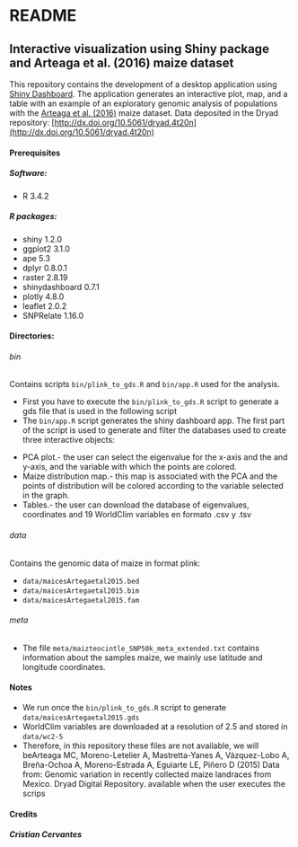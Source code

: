 # README

## Interactive visualization using Shiny package and Arteaga et al. (2016) maize dataset

This repository contains the development of a desktop application using [Shiny Dashboard](https://rstudio.github.io/shinydashboard/). The application generates an interactive plot, map, and a table with an example of an exploratory genomic analysis of populations with the [Arteaga et al. (2016)](https://www.sciencedirect.com/science/article/pii/S2213596015300714?via%3Dihub) maize dataset. Data deposited in the Dryad repository: [http://dx.doi.org/10.5061/dryad.4t20n](http://dx.doi.org/10.5061/dryad.4t20n)

#### Prerequisites
##### Software:
- R 3.4.2

##### R packages:
- shiny 1.2.0
- ggplot2 3.1.0
- ape 5.3
- dplyr 0.8.0.1
- raster 2.8.19
- shinydashboard 0.7.1
- plotly 4.8.0
- leaflet 2.0.2
- SNPRelate 1.16.0

#### Directories:
###### bin
Contains scripts `bin/plink_to_gds.R` and `bin/app.R` used for the analysis.
- First you have to execute the `bin/plink_to_gds.R` script to generate a gds file that is used in the following script
- The `bin/app.R` script generates the shiny dashboard app. The first part of the script is used to generate and filter the databases used to create three interactive objects:
 * PCA plot.- the user can select the eigenvalue for the x-axis and the and y-axis, and the variable with which the points are colored.
 * Maize distribution map.- this map is associated with the PCA and the points of distribution will be colored according to the variable selected in the graph.   
 * Tables.- the user can download the database of eigenvalues, coordinates and 19 WorldClim variables en formato .csv y .tsv

###### data
Contains the genomic data of maize in format plink:
 - `data/maicesArtegaetal2015.bed`
 - `data/maicesArtegaetal2015.bim`
 - `data/maicesArtegaetal2015.fam`

###### meta
- The file `meta/maizteocintle_SNP50k_meta_extended.txt` contains information about the samples maize, we mainly use latitude and longitude coordinates.

#### Notes
- We run once the `bin/plink_to_gds.R` script to generate `data/maicesArtegaetal2015.gds`
- WorldClim variables are downloaded at a resolution of 2.5 and stored in `data/wc2-5`
- Therefore, in this repository these files are not available, we will beArteaga MC, Moreno-Letelier A, Mastretta-Yanes A, Vázquez-Lobo A, Breña-Ochoa A, Moreno-Estrada A, Eguiarte LE, Piñero D (2015) Data from: Genomic variation in recently collected maize landraces from Mexico. Dryad Digital Repository. available when the user executes the scrips


#### Credits
##### Cristian Cervantes
